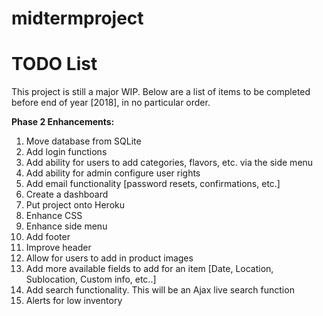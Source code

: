 # midtermproject

# TODO List
This project is still a major WIP. Below are a list of items to be completed before end of year [2018], in no particular order.

**Phase 2 Enhancements:**
1. Move database from SQLite
2. Add login functions
3. Add ability for users to add categories, flavors, etc. via the side menu
4. Add ability for admin configure user rights
5. Add email functionality [password resets, confirmations, etc.]
6. Create a dashboard
7. Put project onto Heroku
8. Enhance CSS
9. Enhance side menu
10. Add footer
11. Improve header
12. Allow for users to add in product images
13. Add more available fields to add for an item [Date, Location, Sublocation, Custom info, etc..]
14. Add search functionality. This will be an Ajax live search function
15. Alerts for low inventory
